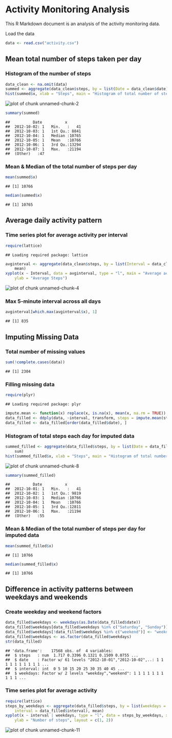 Activity Monitoring Analysis
========================================================

This R Markdown document is an analysis of the activity monitoring data.

Load the data

```r
data <- read.csv("activity.csv")
```


## Mean total number of steps taken per day
### Histogram of the number of steps

```r
data_clean <- na.omit(data)
summed <- aggregate(data_clean$steps, by = list(Date = data_clean$date), sum)
hist(summed$x, xlab = "Steps", main = "Histogram of total number of steps per day")
```

![plot of chunk unnamed-chunk-2](figure/unnamed-chunk-2.png) 

```r
summary(summed)
```

```
##          Date          x        
##  2012-10-02: 1   Min.   :   41  
##  2012-10-03: 1   1st Qu.: 8841  
##  2012-10-04: 1   Median :10765  
##  2012-10-05: 1   Mean   :10766  
##  2012-10-06: 1   3rd Qu.:13294  
##  2012-10-07: 1   Max.   :21194  
##  (Other)   :47
```


### Mean & Median of the total number of steps per day

```r
mean(summed$x)
```

```
## [1] 10766
```

```r
median(summed$x)
```

```
## [1] 10765
```


## Average daily activity pattern
### Time series plot for average activity per interval

```r
require(lattice)
```

```
## Loading required package: lattice
```

```r
avginterval <- aggregate(data_clean$steps, by = list(Interval = data_clean$interval), 
    mean)
xyplot(x ~ Interval, data = avginterval, type = "l", main = "Average activity per interval", 
    ylab = "Average Steps")
```

![plot of chunk unnamed-chunk-4](figure/unnamed-chunk-4.png) 

### Max 5-minute interval across all days

```r
avginterval[which.max(avginterval$x), 1]
```

```
## [1] 835
```


## Imputing Missing Data
### Total number of missing values

```r
sum(!complete.cases(data))
```

```
## [1] 2304
```


### Filling missing data

```r
require(plyr)
```

```
## Loading required package: plyr
```

```r
impute.mean <- function(x) replace(x, is.na(x), mean(x, na.rm = TRUE))
data_filled <- ddply(data, ~interval, transform, steps = impute.mean(steps))
data_filled <- data_filled[order(data_filled$date), ]
```


### Histogram of total steps each day for imputed data

```r
summed_filled <- aggregate(data_filled$steps, by = list(Date = data_filled$date), 
    sum)
hist(summed_filled$x, xlab = "Steps", main = "Histogram of total number of steps per day")
```

![plot of chunk unnamed-chunk-8](figure/unnamed-chunk-8.png) 

```r
summary(summed_filled)
```

```
##          Date          x        
##  2012-10-01: 1   Min.   :   41  
##  2012-10-02: 1   1st Qu.: 9819  
##  2012-10-03: 1   Median :10766  
##  2012-10-04: 1   Mean   :10766  
##  2012-10-05: 1   3rd Qu.:12811  
##  2012-10-06: 1   Max.   :21194  
##  (Other)   :55
```

### Mean & Median of the total number of steps per day for imputed data

```r
mean(summed_filled$x)
```

```
## [1] 10766
```

```r
median(summed_filled$x)
```

```
## [1] 10766
```


## Difference in activity patterns between weekdays and weekends
### Create weekday and weekend factors

```r
data_filled$weekdays <- weekdays(as.Date(data_filled$date))
data_filled$weekdays[data_filled$weekdays %in% c("Saturday", "Sunday")] <- "weekend"
data_filled$weekdays[!data_filled$weekdays %in% c("weekend")] <- "weekday"
data_filled$weekdays <- as.factor(data_filled$weekdays)
str(data_filled)
```

```
## 'data.frame':	17568 obs. of  4 variables:
##  $ steps   : num  1.717 0.3396 0.1321 0.1509 0.0755 ...
##  $ date    : Factor w/ 61 levels "2012-10-01","2012-10-02",..: 1 1 1 1 1 1 1 1 1 1 ...
##  $ interval: int  0 5 10 15 20 25 30 35 40 45 ...
##  $ weekdays: Factor w/ 2 levels "weekday","weekend": 1 1 1 1 1 1 1 1 1 1 ...
```


### Time series plot for average activity

```r
require(lattice)
steps_by_weekdays <- aggregate(data_filled$steps, by = list(weekdays = data_filled$weekdays, 
    interval = data_filled$interval), mean)
xyplot(x ~ interval | weekdays, type = "l", data = steps_by_weekdays, xlab = "Interval", 
    ylab = "Number of steps", layout = c(1, 2))
```

![plot of chunk unnamed-chunk-11](figure/unnamed-chunk-11.png) 

